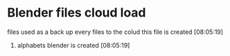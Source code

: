 # Blender files cloud load
files used as a back up every files to the colud 
this file is created [08:05:19]
1. alphabets blender is created [08:05:19]
